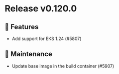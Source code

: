 # Release v0.120.0

## 🚀 Features

- Add support for EKS 1.24 (#5807)

## 🧰 Maintenance

- Update base image in the build container (#5907)

